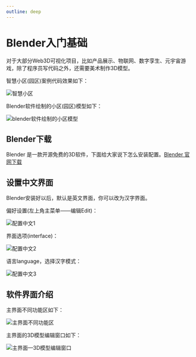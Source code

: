 ```yaml
---
outline: deep
---
```


# Blender入门基础

对于大部分Web3D可视化项目，比如产品展示、物联网、数字孪生、元宇宙游戏，除了程序员写代码之外，还需要美术制作3D模型。

智慧小区(园区)案例代码效果如下：

![智慧小区](/phaseC/智慧小区.jpg)

Blender软件绘制的小区(园区)模型如下：

![blender软件绘制的小区模型](/phaseC/blender软件绘制的小区模型.jpg)

## Blender下载

Blender 是一款开源免费的3D软件，下面给大家说下怎么安装配置。[Blender 官网下载](https://www.blender.org/)

## 设置中文界面

Blender安装好以后，默认是英文界面，你可以改为汉字界面。

偏好设置(左上角主菜单——编辑Edit)：

![配置中文1](/phaseC/配置中文1.jpg)

界面选项(interface)：

![配置中文2](/phaseC/配置中文2.jpg)

语言language，选择汉字模式：

![配置中文3](/phaseC/配置中文3.jpg)

## 软件界面介绍

主界面不同功能区如下：

![主界面不同功能区](/phaseC/主界面不同功能区.jpg)

主界面的3D模型编辑窗口如下：

![主界面—3D模型编辑窗口](/phaseC/主界面—3D模型编辑窗口.jpg)